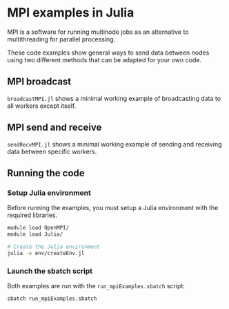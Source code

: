 # MPI examples in Julia

MPI is a software for running multinode jobs as an alternative to multithreading for parallel processing.

These code examples show general ways to send data between nodes using two different methods that can be adapted for 
your own code. 

## MPI broadcast

`broadcastMPI.jl` shows a minimal working example of broadcasting data to all workers except itself.

## MPI send and receive

`sendRecvMPI.jl` shows a minimal working example of sending and receiving data between specific workers.

## Running the code

### Setup Julia environment

Before running the examples, you must setup a Julia environment with the required libraries.

```bash
module load OpenMPI/
module load Julia/

# Create the Julia environment
julia -e env/createEnv.jl
```

### Launch the sbatch script

Both examples are run with the `run_mpiExamples.sbatch` script:

```bash
sbatch run_mpiExamples.sbatch
```
